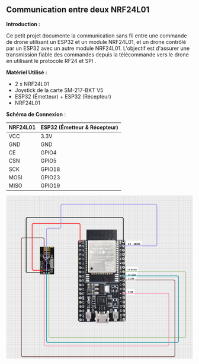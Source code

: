 ## Communication entre deux NRF24L01 

**Introduction :**  

Ce petit projet documente la communication sans fil entre une commande de drone utilisant un ESP32 et un module NRF24L01, et un drone contrôlé par un ESP32 avec un autre module NRF24L01. L'objectif est d'assurer une transmission fiable des commandes depuis la télécommande vers le drone en utilisant le protocole RF24 et SPI .

**Matériel Utilisé :**

- 2 x NRF24L01
- Joystick de la carte SM-217-BKT V5
- ESP32 (Émetteur) + ESP32 (Récepteur)
- NRF24L01

**Schéma de Connexion** : 

| NRF24L01  | ESP32 (Émetteur & Récepteur) |
|-----------|------------------------------|
| VCC       | 3.3V                         |
| GND       | GND                          |
| CE        | GPIO4                        |
| CSN       | GPIO5                        |
| SCK       | GPIO18                        |
| MOSI      | GPIO23                        |
| MISO      | GPIO19                        |


![Nom de l'image](cablage.png)





